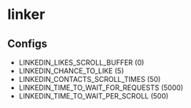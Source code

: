 # linker

## Configs

* LINKEDIN_LIKES_SCROLL_BUFFER (0)
* LINKEDIN_CHANCE_TO_LIKE (5)
* LINKEDIN_CONTACTS_SCROLL_TIMES (50)
* LINKEDIN_TIME_TO_WAIT_FOR_REQUESTS (5000)
* LINKEDIN_TIME_TO_WAIT_PER_SCROLL (500)
